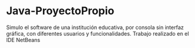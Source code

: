 # Java-ProyectoPropio
Simulo el software de una institución educativa, por consola sin interfaz gráfica, con diferentes usuarios y funcionalidades.
Trabajo realizado en el IDE NetBeans
